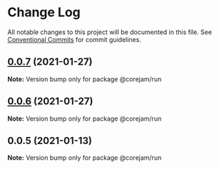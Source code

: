 # Change Log

All notable changes to this project will be documented in this file.
See [Conventional Commits](https://conventionalcommits.org) for commit guidelines.

## [0.0.7](https://github.com/corejam/corejam/compare/@corejam/run@0.0.6...@corejam/run@0.0.7) (2021-01-27)

**Note:** Version bump only for package @corejam/run





## [0.0.6](https://github.com/corejam/corejam/compare/@corejam/run@0.0.5...@corejam/run@0.0.6) (2021-01-27)

**Note:** Version bump only for package @corejam/run





## 0.0.5 (2021-01-13)

**Note:** Version bump only for package @corejam/run
